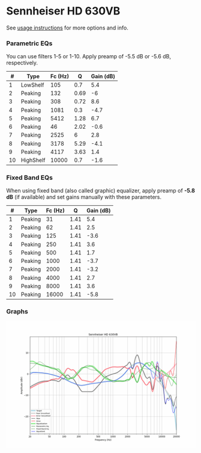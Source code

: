 # Sennheiser HD 630VB
See [usage instructions](https://github.com/jaakkopasanen/AutoEq#usage) for more options and info.

### Parametric EQs
You can use filters 1-5 or 1-10. Apply preamp of -5.5 dB or -5.6 dB, respectively.

|   # | Type      |   Fc (Hz) |    Q |   Gain (dB) |
|-----|-----------|-----------|------|-------------|
|   1 | LowShelf  |       105 | 0.7  |         5.4 |
|   2 | Peaking   |       132 | 0.69 |        -6   |
|   3 | Peaking   |       308 | 0.72 |         8.6 |
|   4 | Peaking   |      1081 | 0.3  |        -4.7 |
|   5 | Peaking   |      5412 | 1.28 |         6.7 |
|   6 | Peaking   |        46 | 2.02 |        -0.6 |
|   7 | Peaking   |      2525 | 6    |         2.8 |
|   8 | Peaking   |      3178 | 5.29 |        -4.1 |
|   9 | Peaking   |      4117 | 3.63 |         1.4 |
|  10 | HighShelf |     10000 | 0.7  |        -1.6 |

### Fixed Band EQs
When using fixed band (also called graphic) equalizer, apply preamp of **-5.8 dB** (if available) and set gains manually with these parameters.

|   # | Type    |   Fc (Hz) |    Q |   Gain (dB) |
|-----|---------|-----------|------|-------------|
|   1 | Peaking |        31 | 1.41 |         5.4 |
|   2 | Peaking |        62 | 1.41 |         2.5 |
|   3 | Peaking |       125 | 1.41 |        -3.6 |
|   4 | Peaking |       250 | 1.41 |         3.6 |
|   5 | Peaking |       500 | 1.41 |         1.7 |
|   6 | Peaking |      1000 | 1.41 |        -3.7 |
|   7 | Peaking |      2000 | 1.41 |        -3.2 |
|   8 | Peaking |      4000 | 1.41 |         2.7 |
|   9 | Peaking |      8000 | 1.41 |         3.6 |
|  10 | Peaking |     16000 | 1.41 |        -5.8 |

### Graphs
![](./Sennheiser%20HD%20630VB.png)
